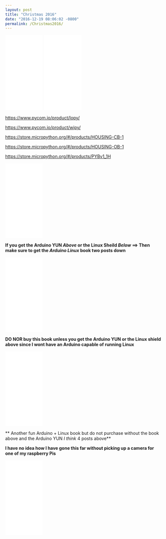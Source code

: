 ```yaml
---
layout: post
title: "Christmas 2016"
date: "2016-12-19 08:06:02 -0800"
permalink: /Christmas2016/
---
```



<iframe style="width:120px;height:240px;" marginwidth="0" marginheight="0" scrolling="no" frameborder="0" src="//ws-na.amazon-adsystem.com/widgets/q?ServiceVersion=20070822&OneJS=1&Operation=GetAdHtml&MarketPlace=US&source=ss&ref=as_ss_li_til&ad_type=product_link&tracking_id=wwwjeradacost-20&marketplace=amazon&region=US&placement=B00O9PMEHY&asins=B00O9PMEHY&linkId=035eae884ad7f5d3ae3af2013bced28d&show_border=true&link_opens_in_new_window=true"></iframe>


<iframe style="width:120px;height:240px;" marginwidth="0" marginheight="0" scrolling="no" frameborder="0" src="//ws-na.amazon-adsystem.com/widgets/q?ServiceVersion=20070822&OneJS=1&Operation=GetAdHtml&MarketPlace=US&source=ss&ref=as_ss_li_til&ad_type=product_link&tracking_id=wwwjeradacost-20&marketplace=amazon&region=US&placement=B00MBCGWQQ&asins=B00MBCGWQQ&linkId=7b21fe38b310aeb43acf400ffcafa3dd&show_border=true&link_opens_in_new_window=true"></iframe>


https://www.pycom.io/product/lopy/  

https://www.pycom.io/product/wipy/  

https://store.micropython.org/#/products/HOUSING-CB-1  

https://store.micropython.org/#/products/HOUSING-OB-1  

https://store.micropython.org/#/products/PYBv1_1H  



<iframe style="width:120px;height:240px;" marginwidth="0" marginheight="0" scrolling="no" frameborder="0" src="//ws-na.amazon-adsystem.com/widgets/q?ServiceVersion=20070822&OneJS=1&Operation=GetAdHtml&MarketPlace=US&source=ss&ref=as_ss_li_til&ad_type=product_link&tracking_id=wwwjeradacost-20&marketplace=amazon&region=US&placement=B00ND1KNXM&asins=B00ND1KNXM&linkId=f124b571b0a073e3193629d9edd6c7af&show_border=true&link_opens_in_new_window=true"></iframe>

**If you get the Arduino YUN _Above_ or the Linux Sheild _Below_ ==> Then make sure to get the _Arduino Linux_ book two posts down**

<iframe style="width:120px;height:240px;" marginwidth="0" marginheight="0" scrolling="no" frameborder="0" src="//ws-na.amazon-adsystem.com/widgets/q?ServiceVersion=20070822&OneJS=1&Operation=GetAdHtml&MarketPlace=US&source=ss&ref=as_ss_li_til&ad_type=product_link&tracking_id=wwwjeradacost-20&marketplace=amazon&region=US&placement=B00PHCWACW&asins=B00PHCWACW&linkId=2eb180c4749f74e69261870b747c495b&show_border=true&link_opens_in_new_window=true"></iframe>

**DO NOR buy this book unless you get the Arduino YUN or the Linux shield above since I wont have an Arduino capable of running Linux**

<iframe style="width:120px;height:240px;" marginwidth="0" marginheight="0" scrolling="no" frameborder="0" src="//ws-na.amazon-adsystem.com/widgets/q?ServiceVersion=20070822&OneJS=1&Operation=GetAdHtml&MarketPlace=US&source=ss&ref=as_ss_li_til&ad_type=product_link&tracking_id=wwwjeradacost-20&marketplace=amazon&region=US&placement=1514230224&asins=1514230224&linkId=1c0edd5414ee756b7997f3fa755285f2&show_border=true&link_opens_in_new_window=true"></iframe>

** Another fun Arduino + Linux book but do not purchase without the book above and the Arduino YUN _I think_ 4 posts above**


**I have no idea how I have gone this far without picking up a camera for one of my raspberry Pis**
<iframe style="width:120px;height:240px;" marginwidth="0" marginheight="0" scrolling="no" frameborder="0" src="//ws-na.amazon-adsystem.com/widgets/q?ServiceVersion=20070822&OneJS=1&Operation=GetAdHtml&MarketPlace=US&source=ss&ref=as_ss_li_til&ad_type=product_link&tracking_id=wwwjeradacost-20&marketplace=amazon&region=US&placement=B012V1HEP4&asins=B012V1HEP4&linkId=9f35478b3cef681383836ad082b1789b&show_border=true&link_opens_in_new_window=true"></iframe>


<script type="text/javascript">
amzn_assoc_placement = "adunit0";
amzn_assoc_search_bar = "true";
amzn_assoc_tracking_id = "bdaychristmasbdaychristmas-20";
amzn_assoc_ad_mode = "manual";
amzn_assoc_ad_type = "smart";
amzn_assoc_marketplace = "amazon";
amzn_assoc_region = "US";
amzn_assoc_title = "My Amazon Picks";
amzn_assoc_linkid = "f394cefad6d4f84d9a05d0e92a58a04a";
amzn_assoc_asins = "B016L30R2U,1501120042,0393347818,0062458191,0241296811,014312434X,0525954821,1119186846";
</script>
<script src="//z-na.amazon-adsystem.com/widgets/onejs?MarketPlace=US"></script>
